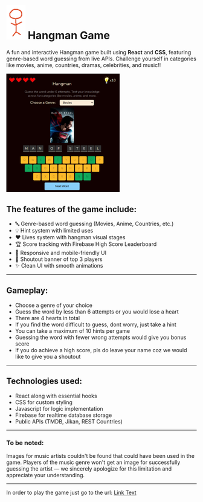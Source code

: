 # <img src="/src/assets/icon.png" alt="hangman" width="50"> Hangman Game

A fun and interactive Hangman game built using **React** and **CSS**, featuring genre-based word guessing from live APIs. Challenge yourself in categories like movies, anime, countries, dramas, celebrities, and music!!

<img src="/src/assets/screenshot.png" alt="hangmangame" width="300">

## The features of the game include:

- 🔤 Genre-based word guessing (Movies, Anime, Countries, etc.)
- 💡 Hint system with limited uses
- ❤️ Lives system with hangman visual stages
- 🏆 Score tracking with Firebase High Score Leaderboard
- 📱 Responsive and mobile-friendly UI
- 🔄 Shoutout banner of top 3 players
- ✨ Clean UI with smooth animations

---

## Gameplay:

- Choose a genre of your choice
- Guess the word by less than 6 attempts or you would lose a heart
- There are 4 hearts in total
- If you find the word difficult to guess, dont worry, just take a hint
- You can take a maximum of 10 hints per game
- Guessing the word with fewer wrong attempts would give you bonus score
- If you do achieve a high score, pls do leave your name coz we would like to give you a shoutout

---

## Technologies used:

- React along with essential hooks
- CSS for custom styling
- Javascript for logic implementation
- Firebase for realtime database storage
- Public APIs (TMDB, Jikan, REST Countries)

---

### To be noted:
Images for music artists couldn't be found that could have been used in the game. Players of the music genre won't get an image for successfully guessing the artist — we sincerely apologize for this limitation and appreciate your understanding.

---

In order to play the game just go to the url:
[Link Text](https://Therealankitk.github.io/Hangman-Game/)